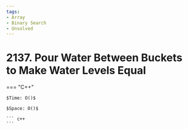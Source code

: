 ```yaml
---
tags:
- Array
- Binary Search
- Unsolved
---
```



# 2137. Pour Water Between Buckets to Make Water Levels Equal

=== "C++"

    $Time: O()$

    $Space: O()$

    ``` c++
    ```
